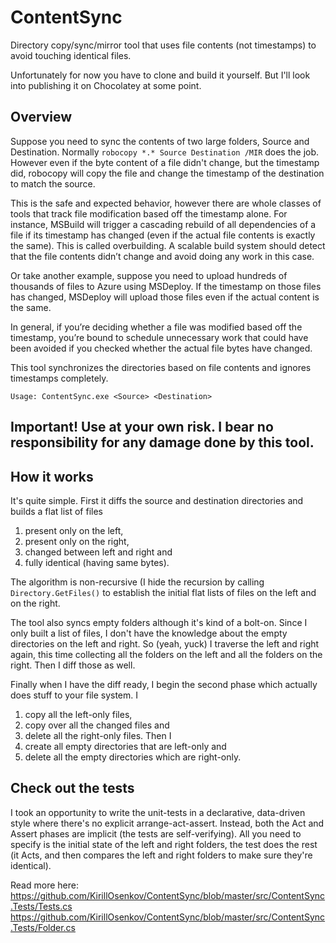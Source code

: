 # ContentSync
Directory copy/sync/mirror tool that uses file contents (not timestamps) to avoid touching identical files.

Unfortunately for now you have to clone and build it yourself. But I'll look into publishing it on Chocolatey at some point.

## Overview

Suppose you need to sync the contents of two large folders, Source and Destination. Normally ```robocopy *.* Source Destination /MIR``` does the job. However even if the byte content of a file didn't change, but the timestamp did, robocopy will copy the file and change the timestamp of the destination to match the source.

This is the safe and expected behavior, however there are whole classes of tools that track file modification based off the timestamp alone. For instance, MSBuild will trigger a cascading rebuild of all dependencies of a file if its timestamp has changed (even if the actual file contents is exactly the same). This is called overbuilding. A scalable build system should detect that the file contents didn’t change and avoid doing any work in this case.

Or take another example, suppose you need to upload hundreds of thousands of files to Azure using MSDeploy. If the timestamp on those files has changed, MSDeploy will upload those files even if the actual content is the same.

In general, if you’re deciding whether a file was modified based off the timestamp, you’re bound to schedule unnecessary work that could have been avoided if you checked whether the actual file bytes have changed.

This tool synchronizes the directories based on file contents and ignores timestamps completely.

    Usage: ContentSync.exe <Source> <Destination>

## Important! Use at your own risk. I bear no responsibility for any damage done by this tool.

## How it works
It's quite simple. First it diffs the source and destination directories and builds a flat list of files 
 1) present only on the left, 
 2) present only on the right, 
 3) changed between left and right and 
 4) fully identical (having same bytes). 

The algorithm is non-recursive (I hide the recursion by calling ```Directory.GetFiles()``` to establish the initial flat lists of files on the left and on the right.

The tool also syncs empty folders although it's kind of a bolt-on. Since I only built a list of files, I don't have the knowledge about the empty directories on the left and right. So (yeah, yuck) I traverse the left and right again, this time collecting all the folders on the left and all the folders on the right. Then I diff those as well.

Finally when I have the diff ready, I begin the second phase which actually does stuff to your file system. I 
 1) copy all the left-only files, 
 2) copy over all the changed files and 
 3) delete all the right-only files. Then I 
 4) create all empty directories that are left-only and 
 5) delete all the empty directories which are right-only.

## Check out the tests
I took an opportunity to write the unit-tests in a declarative, data-driven style where there's no explicit arrange-act-assert. Instead, both the Act and Assert phases are implicit (the tests are self-verifying). All you need to specify is the initial state of the left and right folders, the test does the rest (it Acts, and then compares the left and right folders to make sure they're identical).

Read more here: 
https://github.com/KirillOsenkov/ContentSync/blob/master/src/ContentSync.Tests/Tests.cs
https://github.com/KirillOsenkov/ContentSync/blob/master/src/ContentSync.Tests/Folder.cs
